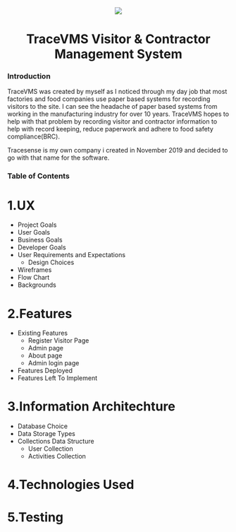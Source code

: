 <div align="center">
<img src="https://github.com/tdignan87/traceVMS/blob/master/static/img/TSLogo.jpg" target="_blank" rel=""/>
</div>
<div align="center">
<h1>TraceVMS Visitor & Contractor Management System</h1>
</div>

<h3>Introduction</h3>

TraceVMS was created by myself as I noticed through my day job that most factories and food companies use paper based systems for recording visitors to the site.
I can see the headache of paper based systems from working in the manufacturing industry for over 10 years. TraceVMS hopes to help with that problem by recording visitor and contractor information to help with record keeping, reduce paperwork and adhere to food safety compliance(BRC).

Tracesense is my own company i created in November 2019 and decided to go with that name for the software.

<h3>Table of Contents</h3>

# 1.UX
*   Project Goals
*   User Goals
*   Business Goals
*   Developer Goals
*   User Requirements and Expectations
    * Design Choices
* Wireframes
* Flow Chart
* Backgrounds

# 2.Features
*   Existing Features
    * Register Visitor Page
    * Admin page
    * About page
    * Admin login page
*   Features Deployed
*   Features Left To Implement

# 3.Information Architechture
* Database Choice
* Data Storage Types
* Collections Data Structure
    * User Collection
    * Activities Collection

# 4.Technologies Used


# 5.Testing

